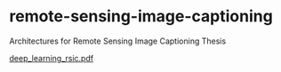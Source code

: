 # remote-sensing-image-captioning
Architectures for Remote Sensing Image Captioning Thesis

[deep_learning_rsic.pdf](https://github.com/user-attachments/files/16429406/86450-Joao-Barata-resumo.pdf)
